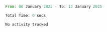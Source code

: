 <!--START_SECTION:waka-->

```rust
From: 06 January 2025 - To: 13 January 2025

Total Time: 0 secs

No activity tracked
```

<!--END_SECTION:waka-->
